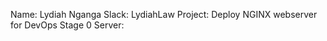 Name: Lydiah Nganga
Slack: LydiahLaw
Project: Deploy NGINX webserver for DevOps Stage 0
Server: <will add server IP here after deployment>
